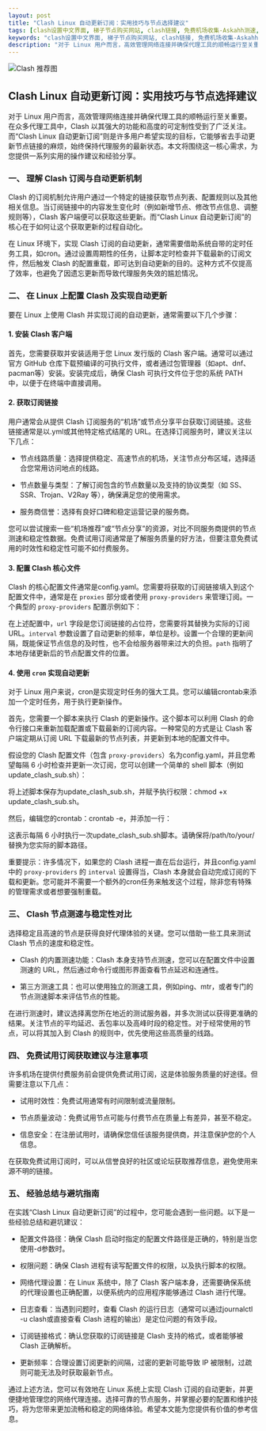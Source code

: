 ```yaml
---
layout: post
title: "Clash Linux 自动更新订阅：实用技巧与节点选择建议"
tags: [clash设置中文界面, 梯子节点购买网站, clash链接, 免费机场收集-Askahh测速, SSTAP代理官网]
keywords: "clash设置中文界面, 梯子节点购买网站, clash链接, 免费机场收集-Askahh测速, SSTAP代理官网"
description: "对于 Linux 用户而言，高效管理网络连接并确保代理工具的顺畅运行至关重要。在众多代理工具中，Clash 以其强大的功能和高度的可定制性受到了广泛关注。而“Clash Linux 自动更新订阅”则是许多用户希望实现的目标，它能够省去手动更新节点链接的麻烦，始终保持代理服务的最新状态。本文将围绕这一核心需求，为您提供一系列实用的操作建议和经验分享。"
---
```


![Clash 推荐图](https://clashjd.github.io/assets/img/免费订阅机场.png)

## Clash Linux 自动更新订阅：实用技巧与节点选择建议

对于 Linux 用户而言，高效管理网络连接并确保代理工具的顺畅运行至关重要。在众多代理工具中，Clash 以其强大的功能和高度的可定制性受到了广泛关注。而“Clash Linux 自动更新订阅”则是许多用户希望实现的目标，它能够省去手动更新节点链接的麻烦，始终保持代理服务的最新状态。本文将围绕这一核心需求，为您提供一系列实用的操作建议和经验分享。

### 一、 理解 Clash 订阅与自动更新机制

Clash 的订阅机制允许用户通过一个特定的链接获取节点列表、配置规则以及其他相关信息。当订阅链接中的内容发生变化时（例如新增节点、修改节点信息、调整规则等），Clash 客户端便可以获取这些更新。而“Clash Linux 自动更新订阅”的核心在于如何让这个获取更新的过程自动化。

在 Linux 环境下，实现 Clash 订阅的自动更新，通常需要借助系统自带的定时任务工具，如cron。通过设置周期性的任务，让脚本定时检查并下载最新的订阅文件，然后触发 Clash 的配置重载，即可达到自动更新的目的。这种方式不仅提高了效率，也避免了因遗忘更新而导致代理服务失效的尴尬情况。

### 二、 在 Linux 上配置 Clash 及实现自动更新

要在 Linux 上使用 Clash 并实现订阅的自动更新，通常需要以下几个步骤：

#### 1. 安装 Clash 客户端

首先，您需要获取并安装适用于您 Linux 发行版的 Clash 客户端。通常可以通过官方 GitHub 仓库下载预编译的可执行文件，或者通过包管理器（如apt、dnf、pacman等）安装。安装完成后，确保 Clash 可执行文件位于您的系统 PATH 中，以便于在终端中直接调用。

#### 2. 获取订阅链接

用户通常会从提供 Clash 订阅服务的“机场”或节点分享平台获取订阅链接。这些链接通常是以.yml或其他特定格式结尾的 URL。在选择订阅服务时，建议关注以下几点：

- 节点线路质量：选择提供稳定、高速节点的机场，关注节点分布区域，选择适合您常用访问地点的线路。

- 节点数量与类型：了解订阅包含的节点数量以及支持的协议类型（如 SS、SSR、Trojan、V2Ray 等），确保满足您的使用需求。

- 服务商信誉：选择有良好口碑和稳定运营记录的服务商。

您可以尝试搜索一些“机场推荐”或“节点分享”的资源，对比不同服务商提供的节点测速和稳定性数据。免费试用订阅通常是了解服务质量的好方法，但要注意免费试用的时效性和稳定性可能不如付费服务。

#### 3. 配置 Clash 核心文件

Clash 的核心配置文件通常是config.yaml。您需要将获取的订阅链接填入到这个配置文件中，通常是在 `proxies` 部分或者使用 `proxy-providers` 来管理订阅。一个典型的 `proxy-providers` 配置示例如下：

在上述配置中，`url` 字段是您订阅链接的占位符，您需要将其替换为实际的订阅 URL。`interval` 参数设置了自动更新的频率，单位是秒。设置一个合理的更新间隔，既能保证节点信息的及时性，也不会给服务器带来过大的负担。`path` 指明了本地存储更新后的节点配置文件的位置。

#### 4. 使用 `cron` 实现自动更新

对于 Linux 用户来说，cron是实现定时任务的强大工具。您可以编辑crontab来添加一个定时任务，用于执行更新操作。

首先，您需要一个脚本来执行 Clash 的更新操作。这个脚本可以利用 Clash 的命令行接口来重新加载配置或下载最新的订阅内容。一种常见的方式是让 Clash 客户端定期从订阅 URL 下载最新的节点列表，并更新到本地的配置文件中。

假设您的 Clash 配置文件（包含 `proxy-providers`）名为config.yaml，并且您希望每隔 6 小时检查并更新一次订阅，您可以创建一个简单的 shell 脚本（例如update_clash_sub.sh）：

将上述脚本保存为update_clash_sub.sh，并赋予执行权限：chmod +x update_clash_sub.sh。

然后，编辑您的crontab：crontab -e，并添加一行：

这表示每隔 6 小时执行一次update_clash_sub.sh脚本。请确保将/path/to/your/替换为您实际的脚本路径。

重要提示：许多情况下，如果您的 Clash 进程一直在后台运行，并且config.yaml中的 `proxy-providers` 的 `interval` 设置得当，Clash 本身就会自动完成订阅的下载和更新。您可能并不需要一个额外的cron任务来触发这个过程，除非您有特殊的管理需求或者想要强制重载。

### 三、 Clash 节点测速与稳定性对比

选择稳定且高速的节点是获得良好代理体验的关键。您可以借助一些工具来测试 Clash 节点的速度和稳定性。

- Clash 的内置测速功能：Clash 本身支持节点测速，您可以在配置文件中设置测速的 URL，然后通过命令行或图形界面查看节点延迟和连通性。

- 第三方测速工具：也可以使用独立的测速工具，例如ping、mtr，或者专门的节点测速脚本来评估节点的性能。

在进行测速时，建议选择离您所在地近的测试服务器，并多次测试以获得更准确的结果。关注节点的平均延迟、丢包率以及高峰时段的稳定性。对于经常使用的节点，可以将其加入到 Clash 的规则中，优先使用这些高质量的线路。

### 四、 免费试用订阅获取建议与注意事项

许多机场在提供付费服务前会提供免费试用订阅，这是体验服务质量的好途径。但需要注意以下几点：

- 试用时效性：免费试用通常有时间限制或流量限制。

- 节点质量波动：免费试用节点可能与付费节点在质量上有差异，甚至不稳定。

- 信息安全：在注册试用时，请确保您信任该服务提供商，并注意保护您的个人信息。

在获取免费试用订阅时，可以从信誉良好的社区或论坛获取推荐信息，避免使用来源不明的链接。

### 五、 经验总结与避坑指南

在实践“Clash Linux 自动更新订阅”的过程中，您可能会遇到一些问题。以下是一些经验总结和避坑建议：

- 配置文件路径：确保 Clash 启动时指定的配置文件路径是正确的，特别是当您使用-d参数时。

- 权限问题：确保 Clash 进程有读写配置文件的权限，以及执行脚本的权限。

- 网络代理设置：在 Linux 系统中，除了 Clash 客户端本身，还需要确保系统的代理设置也正确配置，以便系统内的应用程序能够通过 Clash 进行代理。

- 日志查看：当遇到问题时，查看 Clash 的运行日志（通常可以通过journalctl -u clash或直接查看 Clash 进程的输出）是定位问题的有效手段。

- 订阅链接格式：确认您获取的订阅链接是 Clash 支持的格式，或者能够被 Clash 正确解析。

- 更新频率：合理设置订阅更新的间隔，过密的更新可能导致 IP 被限制，过疏则可能无法及时获取最新节点。

通过上述方法，您可以有效地在 Linux 系统上实现 Clash 订阅的自动更新，并更便捷地管理您的网络代理连接。选择可靠的节点服务，并掌握必要的配置和维护技巧，将为您带来更加流畅和稳定的网络体验。希望本文能为您提供有价值的参考信息。
